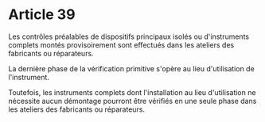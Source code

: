 # Article 39

Les contrôles préalables de dispositifs principaux isolés ou d'instruments complets montés provisoirement sont effectués dans les ateliers des fabricants ou réparateurs.

La dernière phase de la vérification primitive s'opère au lieu d'utilisation de l'instrument.

Toutefois, les instruments complets dont l'installation au lieu d'utilisation ne nécessite aucun démontage pourront être vérifiés en une seule phase dans les ateliers des fabricants ou réparateurs.
